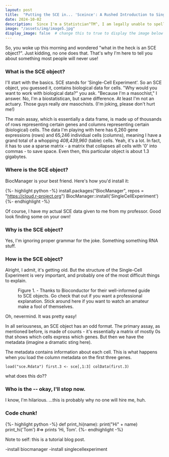 ```yaml
---
layout: post
title:  "Putting the SCE in... 'Sceince': A Rushed Introduction to Single Cell Experiments"
date: 2024-10-02
description:  Since I'm a Statistcian^TM^, I am legally unable to spell. Anyways, this is a brief introduction to using and analyzing SCE objects in R.   
image: "/assets/img/image5.jpg"
display_image: false  # change this to true to display the image below the banner 
---
```

<p class="intro"><span class="dropcap">S</span>o, you woke up this morning and wondered "what in the heck is an SCE object?". Just kidding, no one does that. That's why I'm here to tell you about something most people will never use!</p>

### What is the SCE object?

I'll start with the basics. SCE stands for 'Single-Cell Experiment'. So an SCE object, you guessed it, contains biological data for cells. "Why would you want to work with biological data?" you ask. "Because I'm a masochist," I answer. No, I'm a biostatistican, but same difference. At least I'm not an actuary. Those guys really *are* masochists. (I'm joking, please don't hurt me!)

The main assay, which is essentially a data frame, is made up of thousands of rows representing certain genes and columns representing certain (biological) cells. The data I'm playing with here has 6,260 gene expressions (rows) and 65,246 individual cells (columns), meaning I have a grand total of a whopping *408,439,960* (table) cells. Yeah, it's a lot. In fact, it has to use a sparse matrix - a matrix that collapses all cells with '0' into commas - to save space. Even then, this particular object is about 1.3 gigabytes.

### Where is the SCE object?

BiocManager is your best friend. Here's how you'd install it:

{%- highlight python -%}
install.packages("BiocManager", repos = "https://cloud.r-project.org")
BiocManager::install('SingleCellExperiment')
{%- endhighlight -%}

Of course, I have my actual SCE data given to me from my professor. Good look finding some on your own!

### Why is the SCE object?

Yes, I'm ignoring proper grammar for the joke. Something something RNA stuff.

### How is the SCE object?

Alright, I admit, it's getting old. But the structure of the Single-Cell Experiment is very important, and probably one of the most difficult things to explain.

<figure>
	<img src="{{site.url}}/{{site.baseurl}}/assets/img/scestructure.png" alt=""> 
	<figcaption>Figure 1. - Thanks to Bioconductor for their well-informed guide to SCE objects. Go check that out if you want a professional explanation. Stick around here if you want to watch an amateur make a fool of themselves.</figcaption>
</figure>

Oh, nevermind. It was pretty easy!

In all seriousness, an SCE object has an odd format. The primary assay, as mentioned before, is made of counts - it's essentially a matrix of mostly 0s that shows which cells express which genes. But then we have the metadata (imagine a dramatic sting here).

The metadata contains information about each cell. This is what happens when you load the column metadata on the first three genes.

`load("sce.Rdata")
first.3 <- sce[,1:3]
colData(first.3)`

what does this do??

### Who is the -- okay, I'll stop now.
I know, I'm hilarious. ...this is probably why no one will hire me, huh.


### Code chunk!

{%- highlight python -%}
def print_hi(name):
  print("Hi" + name)
print_hi('Tom')
#=> prints 'Hi, Tom'.
{%- endhighlight -%}

Note to self: this is a tutorial blog post.

-install biocmanager
-install singlecellexperiment
